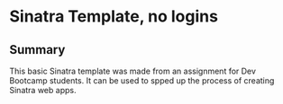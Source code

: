 # Sinatra Template, no logins

## Summary
This basic Sinatra template was made from an assignment for Dev Bootcamp students. It can be used to spped up the process of creating Sinatra web apps.



[jQuery]: http://jquery.com/
[AJAX]: http://en.wikipedia.org/wiki/Ajax_%28programming%29
[on-doc]: http://api.jquery.com/on/
[submit-doc]: http://api.jquery.com/submit/
[serialize-doc]: http://api.jquery.com/serialize/
[ajax-doc]: http://api.jquery.com/jquery.ajax/
[jqxhr-doc]: http://api.jquery.com/jquery.ajax/#jqXHR
[done-doc]: http://api.jquery.com/deferred.done/
[fail-doc]: http://api.jquery.com/deferred.fail/
[always-doc]: http://api.jquery.com/deferred.always/
[network-panel]: https://developer.chrome.com/devtools/docs/network#network-panel-overview
[request-methods]: http://www.sinatrarb.com/intro.html#Accessing%20the%20Request%20Object
